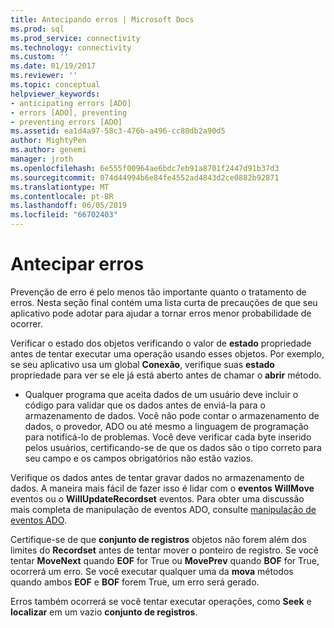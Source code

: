 ```yaml
---
title: Antecipando erros | Microsoft Docs
ms.prod: sql
ms.prod_service: connectivity
ms.technology: connectivity
ms.custom: ''
ms.date: 01/19/2017
ms.reviewer: ''
ms.topic: conceptual
helpviewer_keywords:
- anticipating errors [ADO]
- errors [ADO], preventing
- preventing errors [ADO]
ms.assetid: ea1d4a97-58c3-476b-a496-cc80db2a90d5
author: MightyPen
ms.author: genemi
manager: jroth
ms.openlocfilehash: 6e555f00964ae6bdc7eb91a8701f2447d91b37d3
ms.sourcegitcommit: 074d44994b6e84fe4552ad4843d2ce0882b92871
ms.translationtype: MT
ms.contentlocale: pt-BR
ms.lasthandoff: 06/05/2019
ms.locfileid: "66702403"
---
```

# <a name="anticipating-errors"></a>Antecipar erros
Prevenção de erro é pelo menos tão importante quanto o tratamento de erros. Nesta seção final contém uma lista curta de precauções de que seu aplicativo pode adotar para ajudar a tornar erros menor probabilidade de ocorrer.  
  
 Verificar o estado dos objetos verificando o valor de **estado** propriedade antes de tentar executar uma operação usando esses objetos. Por exemplo, se seu aplicativo usa um global **Conexão**, verifique suas **estado** propriedade para ver se ele já está aberto antes de chamar o **abrir** método.  
  
-   Qualquer programa que aceita dados de um usuário deve incluir o código para validar que os dados antes de enviá-la para o armazenamento de dados. Você não pode contar o armazenamento de dados, o provedor, ADO ou até mesmo a linguagem de programação para notificá-lo de problemas. Você deve verificar cada byte inserido pelos usuários, certificando-se de que os dados são o tipo correto para seu campo e os campos obrigatórios não estão vazios.  
  
 Verifique os dados antes de tentar gravar dados no armazenamento de dados. A maneira mais fácil de fazer isso é lidar com o **eventos WillMove** eventos ou o **WillUpdateRecordset** eventos. Para obter uma discussão mais completa de manipulação de eventos ADO, consulte [manipulação de eventos ADO](../../../ado/guide/data/handling-ado-events.md).  
  
 Certifique-se de que **conjunto de registros** objetos não forem além dos limites do **Recordset** antes de tentar mover o ponteiro de registro. Se você tentar **MoveNext** quando **EOF** for True ou **MovePrev** quando **BOF** for True, ocorrerá um erro. Se você executar qualquer uma da **mova** métodos quando ambos **EOF** e **BOF** forem True, um erro será gerado.  
  
 Erros também ocorrerá se você tentar executar operações, como **Seek** e **localizar** em um vazio **conjunto de registros**.
